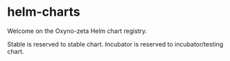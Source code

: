 # helm-charts

Welcome on the Oxyno-zeta Helm chart registry.

Stable is reserved to stable chart.
Incubator is reserved to incubator/testing chart.
